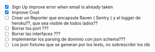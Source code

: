 - [X] Sign Up improve error when email is already taken
- [X] Improve Crud
- [ ] Crear un Reporter que encapsule Raven ( Sentry ) y el logger de heroku??, que sea visible de todos lados??
- [ ] Borrar los port ???
- [ ] Borrar las interfaces ???
- [ ] Implementar los parsing de dominio con json schema???
- [ ] Los json fixtures que se generan por los tests, no sobrescribir los ids

